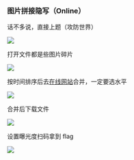 ### 图片拼接隐写（Online）

话不多说，直接上题（攻防世界）

![](https://pic1.imgdb.cn/item/67e38b760ba3d5a1d7e37a8a.png)

打开文件都是些图片碎片

![](https://pic1.imgdb.cn/item/67e38c350ba3d5a1d7e37b01.png)

按时间排序后去[在线网站](https://cdkm.com/cn/merge-image#google_vignette)合并，一定要选水平

![](https://pic1.imgdb.cn/item/67e38da20ba3d5a1d7e37b92.png)

合并后下载文件

![](https://pic1.imgdb.cn/item/67e38d6b0ba3d5a1d7e37b86.png)

设置曝光度扫码拿到 flag

![](https://pic1.imgdb.cn/item/67e38e060ba3d5a1d7e37ba0.png)